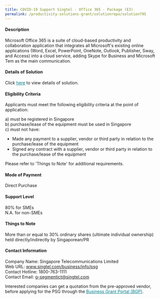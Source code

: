 ```yaml
---
title: COVID-19 Support Singtel - Office 365 - Package (E3)
permalink: /productivity-solutions-grant/solutionrepo/solution795
---
```


#### Description

Microsoft Office 365 is a suite of cloud-based productivity and collaboration application that integrates all Microsoft's existing online applications (Word, Excel, PowerPoint, OneNote, Outlook, Publisher, Sway, and Access) into a cloud service, adding Skype for Business and Microsoft Tem as the main communication.


#### Details of Solution

Click <a href='https://gb-assist-staging.netlify.app/images/psg/Desensitised_Singtel-Office_365_Annex_3_CR_wef_21_July_20209(mti)_Part_2.pdf' style='color:#037e8a'>here</a> to view details of solution.

#### Eligibility Criteria

Applicants must meet the following eligibility criteria at the point of application:

a) must be registered in Singapore <br>
b) purchase/lease of the equipment must be used in Singapore <br>
c) must not have:
- Made any payment to a supplier, vendor or third party in relation to the purchase/lease of the equipment
- Signed any contract with a supplier, vendor or third party in relation to the purchase/lease of the equipment

Please refer to 'Things to Note' for additional requirements.

#### Mode of Payment
Direct Purchase

#### Support Level
80% for SMEs <br>
N.A. for non-SMEs

#### Things to Note
More than or equal to 30% ordinary shares (ultimate individual ownership) held directly/indirectly by Singaporean/PR

#### Contact Information
Company Name: Singapore Telecommunications Limited<br>Web URL: www.singtel.com/business/info/psg<br>Contact Hotline: 1800-763-1111<br>Contact Email: g-segmentict@singtel.com

Interested companies can get a quotation from the pre-approved vendor, before applying for the PSG through the <a target='_blank' style='color:#037e8a' href='https://www.businessgrants.gov.sg/'>Business Grant Portal (BGP)</a>.

